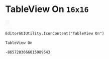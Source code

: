 # TableView On `16x16`
<img src="/img/TableView%20On.png" width=16 height=16>

``` CSharp
EditorGUIUtility.IconContent("TableView On")
```
```
TableView On
```
```
-8657283666015989543
```

